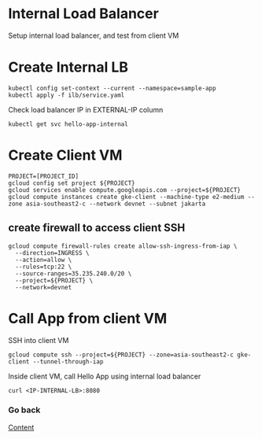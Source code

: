 # Internal Load Balancer
Setup internal load balancer, and test from client VM



# Create Internal LB
```
kubectl config set-context --current --namespace=sample-app
kubectl apply -f ilb/service.yaml
```
Check load balancer IP in EXTERNAL-IP column
```
kubectl get svc hello-app-internal
```

# Create Client VM
```
PROJECT=[PROJECT_ID]
gcloud config set project ${PROJECT}
gcloud services enable compute.googleapis.com --project=${PROJECT}
gcloud compute instances create gke-client --machine-type e2-medium --zone asia-southeast2-c --network devnet --subnet jakarta
```
## create firewall to access client SSH
```
gcloud compute firewall-rules create allow-ssh-ingress-from-iap \
  --direction=INGRESS \
  --action=allow \
  --rules=tcp:22 \
  --source-ranges=35.235.240.0/20 \
  --project=${PROJECT} \
  --network=devnet
```
# Call App from client VM
SSH into client VM
```
gcloud compute ssh --project=${PROJECT} --zone=asia-southeast2-c gke-client --tunnel-through-iap
```
Inside client VM, call Hello App using internal load balancer
```
curl <IP-INTERNAL-LB>:8080
```

### Go back
[Content](https://github.com/adithaha/temp/blob/main/gke/readme.md)
